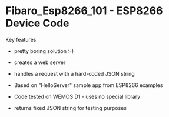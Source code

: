 # Fibaro_Esp8266_101 - ESP8266 Device Code

Key features

- pretty boring solution :-)
- creates a web server
- handles a request with a hard-coded JSON string

- Based on "HelloServer" sample app from ESP8266 examples

- Code tested on WEMOS D1 - uses no special library
- returns fixed JSON string for testing purposes


